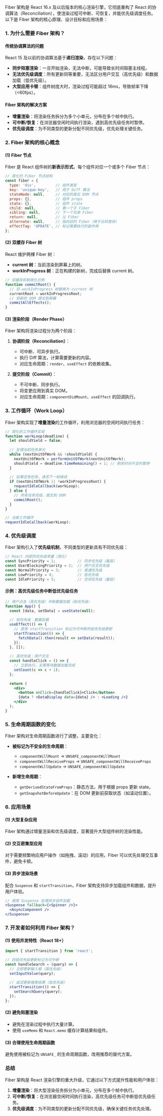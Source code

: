 Fiber 架构是 React 16.x 及以后版本的核心渲染引擎，它彻底重构了 React 的协调算法（Reconciliation），使渲染过程可中断、可恢复，并能优先级调度任务。以下是 Fiber 架构的核心原理、设计目标和应用场景：


### **1. 为什么需要 Fiber 架构？**
#### **传统协调算法的问题**
React 15 及以前的协调算法基于**递归渲染**，存在以下问题：
- **同步阻塞渲染**：一旦开始渲染，无法中断，可能导致长时间阻塞主线程。
- **无法优先级调度**：所有更新同等重要，无法区分用户交互（高优先级）和数据加载（低优先级）。
- **大型应用卡顿**：组件树庞大时，渲染过程可能超过 16ms，导致帧率下降（<60fps）。

#### **Fiber 架构的解决方案**
- **增量渲染**：将渲染任务拆分为多个小单元，分布在多个帧中执行。
- **可中断/恢复**：在浏览器空闲时间执行渲染，遇到高优先级任务时暂停。
- **优先级调度**：为不同类型的更新分配不同优先级，优先处理关键任务。


### **2. Fiber 架构的核心概念**
#### **(1) Fiber 节点**
Fiber 是 React 组件树的**新表示形式**，每个组件对应一个或多个 Fiber 节点：

```jsx
// 简化的 Fiber 节点结构
const fiber = {
  type: 'div',         // 组件类型
  key: 'unique-key',   // 用于 Diff 算法
  stateNode: null,     // 对应的真实 DOM 节点
  props: {},           // 组件 props
  state: {},           // 组件 state
  child: null,         // 第一个子 Fiber
  sibling: null,       // 下一个兄弟 Fiber
  return: null,        // 父 Fiber
  alternate: null,     // 指向旧的 Fiber（用于比较差异）
  effectTag: 'UPDATE', // 标记需要执行的副作用
};
```

#### **(2) 双缓存 Fiber 树**
React 维护两棵 Fiber 树：
- **current 树**：当前渲染到屏幕上的树。
- **workInProgress 树**：正在构建的新树，完成后替换 current 树。

```jsx
// 双缓存机制简化示例
function commitRoot() {
  // 将 workInProgress 树替换为 current 树
  currentRoot = workInProgressRoot;
  // 将新的 DOM 提交到屏幕
  commitAllEffects();
}
```

#### **(3) 渲染阶段（Render Phase）**
Fiber 架构将渲染过程分为两个阶段：
1. **协调阶段（Reconciliation）**：
   - 可中断、可异步执行。
   - 执行 Diff 算法，计算需要更新的内容。
   - 对应生命周期：`render`、`useEffect` 的依赖收集。

2. **提交阶段（Commit）**：
   - 不可中断、同步执行。
   - 将变更应用到真实 DOM。
   - 对应生命周期：`componentDidMount`、`useEffect` 的回调执行。


### **3. 工作循环（Work Loop）**
Fiber 架构实现了**增量渲染**的工作循环，利用浏览器的空闲时间执行任务：

```jsx
// 简化的工作循环实现
function workLoop(deadline) {
  let shouldYield = false;
  
  // 处理当前任务单元
  while (nextUnitOfWork && !shouldYield) {
    nextUnitOfWork = performUnitOfWork(nextUnitOfWork);
    shouldYield = deadline.timeRemaining() < 1; // 剩余时间不足时暂停
  }
  
  // 如果还有任务，请求下一帧继续
  if (nextUnitOfWork || !workInProgressRoot) {
    requestIdleCallback(workLoop);
  } else {
    // 所有任务完成，提交到 DOM
    commitRoot();
  }
}

// 注册工作循环
requestIdleCallback(workLoop);
```


### **4. 优先级调度**
Fiber 架构引入了**优先级机制**，不同类型的更新具有不同优先级：

```jsx
// React 内部的优先级常量（简化）
const SyncPriority = 1;          // 同步优先级（最高）
const UserBlockingPriority = 2;  // 用户交互优先级
const NormalPriority = 3;        // 普通优先级
const LowPriority = 4;           // 低优先级
const IdlePriority = 5;          // 空闲优先级（最低）
```

#### **示例：高优先级任务中断低优先级任务**
```jsx
// 用户点击（高优先级）中断数据加载（低优先级）
function App() {
  const [data, setData] = useState(null);
  
  // 低优先级：数据加载
  useEffect(() => {
    // 使用 startTransition 标记为可中断的低优先级更新
    startTransition(() => {
      fetchData().then(result => setData(result));
    });
  }, []);
  
  // 高优先级：用户交互
  const handleClick = () => {
    // 立即执行，无需等待数据加载完成
    setCount(c => c + 1);
  };
  
  return (
    <div>
      <button onClick={handleClick}>Click</button>
      {data ? <DataDisplay data={data} /> : <Loading />}
    </div>
  );
}
```


### **5. 生命周期函数的变化**
Fiber 架构对生命周期函数进行了调整，主要变化：
- **被标记为不安全的生命周期**：
  - `componentWillMount` → `UNSAFE_componentWillMount`
  - `componentWillReceiveProps` → `UNSAFE_componentWillReceiveProps`
  - `componentWillUpdate` → `UNSAFE_componentWillUpdate`

- **新增生命周期**：
  - `getDerivedStateFromProps`：静态方法，用于根据 props 更新 state。
  - `getSnapshotBeforeUpdate`：在 DOM 更新前获取状态（如滚动位置）。


### **6. 应用场景**
#### **(1) 大型复杂应用**
Fiber 架构通过增量渲染和优先级调度，显著提升大型组件树的渲染性能。

#### **(2) 交互密集型应用**
对于需要频繁响应用户操作（如拖拽、滚动）的应用，Fiber 可以优先处理交互事件，避免卡顿。

#### **(3) 异步渲染场景**
配合 `Suspense` 和 `startTransition`，Fiber 架构支持异步加载组件和数据，提升用户体验。

```jsx
// 使用 Suspense 处理异步组件加载
<Suspense fallback={<Spinner />}>
  <AsyncComponent />
</Suspense>
```


### **7. 开发者如何利用 Fiber 架构？**
#### **(1) 使用并发特性（React 18+）**
```jsx
import { startTransition } from 'react';

// 将低优先级更新标记为可中断
const handleSearch = (query) => {
  // 立即更新输入框（高优先级）
  setInputValue(query);
  
  // 延迟更新搜索结果（低优先级）
  startTransition(() => {
    setSearchQuery(query);
  });
};
```

#### **(2) 避免阻塞渲染**
- 避免在渲染过程中执行大量计算。
- 使用 `useMemo` 和 `React.memo` 缓存计算结果和组件。

#### **(3) 合理使用生命周期函数**
避免使用被标记为 `UNSAFE_` 的生命周期函数，改用推荐的替代方案。


### **总结**
Fiber 架构是 React 渲染引擎的重大升级，它通过以下方式提升性能和用户体验：
1. **增量渲染**：将大型渲染任务拆分为小单元，分布在多个帧中执行。
2. **可中断/恢复**：在浏览器空闲时间执行渲染，高优先级任务可中断低优先级任务。
3. **优先级调度**：为不同类型的更新分配不同优先级，确保关键任务优先处理。
